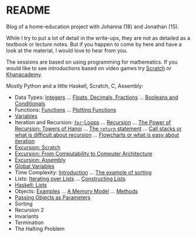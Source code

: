 # README

Blog of a home-education project with Johanna (18) and Jonathan (15).

While I try to put a lot of detail in the write-ups, they are not as detailed as a textbook or lecture notes. But if you happen to come by here and have a look at the material, I would love to hear from you. 

The sessions are based on using programming for mathematics. If you would like to see introductions based on video games try [Scratch](https://scratch.mit.edu/projects/408463938/editor) or [Khanacademy](https://www.khanacademy.org/computing/computer-programming).

Mostly Python and a little Haskell, Scratch, C, Assembly: 

- Data Types: [Integers](https://hackmd.io/@alexhkurz/SkABF8ajI) ... [Floats, Decimals, Fractions](https://hackmd.io/@alexhkurz/HJ9zbYZnL) ... [Booleans and Conditionals](https://hackmd.io/@alexhkurz/Bk1byMf2L)
- Functions: [Functions](https://hackmd.io/@alexhkurz/SJ1DcL43L) ... [Plotting Functions](https://hackmd.io/@alexhkurz/SJN2udq3I)
- [Variables](https://hackmd.io/@alexhkurz/HyJqEPN2L)
- Iteration and Recursion: [`for`-Loops](https://hackmd.io/@alexhkurz/H1o4Mcr6L) ... [Recursion](https://hackmd.io/@alexhkurz/Hy48XsvpI) ... [The Power of Recursion: Towers of Hanoi](https://hackmd.io/@alexhkurz/ryiCiDs08) ... [The `return` statement](https://hackmd.io/@alexhkurz/HJHS4NUAI) ... [Call stacks or what is difficult about recursion](https://hackmd.io/@alexhkurz/rJjfXqS08) ... [Flowcharts or what is easy about iteration](https://hackmd.io/@alexhkurz/ry2Ax1FC8) 
- [Excursion: Scratch](https://hackmd.io/@alexhkurz/H1CyS5v08) 
- [Excursion: From Computability to Computer Architecture](https://hackmd.io/@alexhkurz/Sks4Jxekw)
- [Excursion: Assembly](https://hackmd.io/@alexhkurz/HyccPGbJv) 
- [Global Variables](https://hackmd.io/@alexhkurz/Hkc7HoSC8) 
- Time Complexity: [Introduction](https://hackmd.io/@alexhkurz/SkIGSnPTU) ... [The example of sorting](https://hackmd.io/@alexhkurz/r1erdGSlP)
- Lists: [Iterating over Lists](https://hackmd.io/@alexhkurz/Sy7AHDNn8) ... [Constructing Lists](https://hackmd.io/@alexhkurz/By6YoM8Gw)
- [Haskell: Lists]()
- Objects: [Examples](https://hackmd.io/@alexhkurz/ByiUweLfD) ... [A Memory Model](https://hackmd.io/@alexhkurz/rkXh-CUGP) ... [Methods](https://hackmd.io/@alexhkurz/rk738IiGw)
- [Passing Objects as Parameters](https://hackmd.io/@alexhkurz/HJo0RmvGv)
- Sorting
- Recursion 2
- Invariants
- Termination
- The Halting Problem


